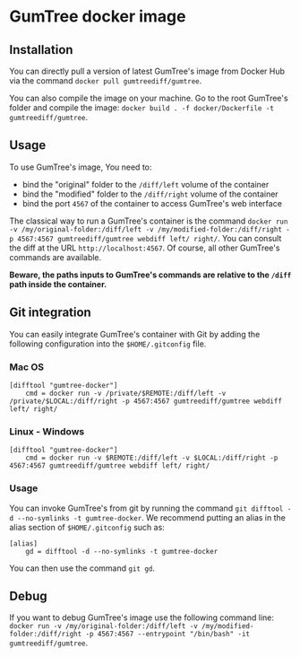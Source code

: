 # GumTree docker image

## Installation

You can directly pull a version of latest GumTree's image from Docker Hub via the command `docker pull gumtreediff/gumtree`.

You can also compile the image on your machine. Go to the root GumTree's folder and compile the image: `docker build . -f docker/Dockerfile -t gumtreediff/gumtree`.

## Usage

To use GumTree's image, You need to:
* bind the "original" folder to the `/diff/left` volume of the container
* bind the "modified" folder to the `/diff/right` volume of the container
* bind the port `4567` of the container to access GumTree's web interface

The classical way to run a GumTree's container is the command `docker run -v /my/original-folder:/diff/left -v /my/modified-folder:/diff/right -p 4567:4567 gumtreediff/gumtree webdiff left/ right/`. You can consult the diff at the URL `http://localhost:4567`. Of course, all other GumTree's commands are available.

**Beware, the paths inputs to GumTree's commands are relative to the `/diff` path inside the container.** 

## Git integration 

You can easily integrate GumTree's container with Git by adding the following configuration into the `$HOME/.gitconfig` file.

### Mac OS

```
[difftool "gumtree-docker"]
	cmd = docker run -v /private/$REMOTE:/diff/left -v /private/$LOCAL:/diff/right -p 4567:4567 gumtreediff/gumtree webdiff left/ right/
```
### Linux - Windows

```	
[difftool "gumtree-docker"]
	cmd = docker run -v $REMOTE:/diff/left -v $LOCAL:/diff/right -p 4567:4567 gumtreediff/gumtree webdiff left/ right/
```
### Usage

You can invoke GumTree's from git by running the command `git difftool -d --no-symlinks -t gumtree-docker`. We recommend putting an alias in the alias section of `$HOME/.gitconfig` such as:

```
[alias]
	gd = difftool -d --no-symlinks -t gumtree-docker
```

You can then use the command `git gd`.

## Debug

If you want to debug GumTree's image use the following command line: `docker run -v /my/original-folder:/diff/left -v /my/modified-folder:/diff/right -p 4567:4567 --entrypoint "/bin/bash" -it gumtreediff/gumtree`.
